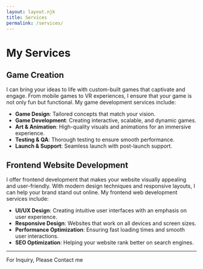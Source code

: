 ```yaml
---
layout: layout.njk
title: Services
permalink: /services/
---
```


# My Services

## Game Creation
I can bring your ideas to life with custom-built games that captivate and engage. From mobile games to VR experiences, I ensure that your game is not only fun but functional. My game development services include:

- **Game Design**: Tailored concepts that match your vision.
- **Game Development**: Creating interactive, scalable, and dynamic games.
- **Art & Animation**: High-quality visuals and animations for an immersive experience.
- **Testing & QA**: Thorough testing to ensure smooth performance.
- **Launch & Support**: Seamless launch with post-launch support.

## Frontend Website Development
I offer frontend development that makes your website visually appealing and user-friendly. With modern design techniques and responsive layouts, I can help your brand stand out online. My frontend web development services include:

- **UI/UX Design**: Creating intuitive user interfaces with an emphasis on user experience.
- **Responsive Design**: Websites that work on all devices and screen sizes.
- **Performance Optimization**: Ensuring fast loading times and smooth user interactions.
- **SEO Optimization**: Helping your website rank better on search engines.

---
For Inquiry, Please Contact me
